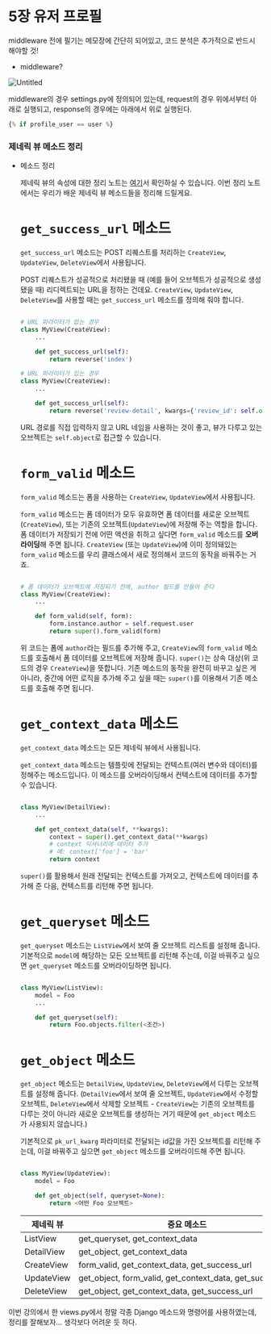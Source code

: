 # 5장 유저 프로필

middleware 전에 필기는 메모장에 간단히 되어있고, 코드 분석은 추가적으로 반드시 해야할 것!

- middleware?

![Untitled](https://prod-files-secure.s3.us-west-2.amazonaws.com/956ff5d2-3ef3-459b-abde-09ddbf04fc0f/4dbaf74c-5a71-4266-9ebc-a516f6d3768f/Untitled.png)

middleware의 경우 settings.py에 정의되어 있는데, request의 경우 위에서부터 아래로 실행되고, response의 경우에는 아래에서 위로 실행된다.

```python
{% if profile_user == user %}
```

### 제네릭 뷰 메소드 정리

- 메소드 정리
    
    제네릭 뷰의 속성에 대한 정리 노트는 [여기](https://www.codeit.kr/topics/django-crud/lessons/4183)서 확인하실 수 있습니다. 이번 정리 노트에서는 우리가 배운 제네릭 뷰 메소드들을 정리해 드릴게요.
    
    # **`get_success_url` 메소드**
    
    `get_success_url` 메소드는 POST 리퀘스트를 처리하는 `CreateView`, `UpdateView`, `DeleteView`에서 사용됩니다.
    
    POST 리퀘스트가 성공적으로 처리됐을 때 (예를 들어 오브젝트가 성공적으로 생성됐을 때) 리디렉트되는 URL을 정하는 건데요. `CreateView`, `UpdateView`, `DeleteView`를 사용할 때는 `get_success_url` 메소드를 정의해 줘야 합니다.
    
    ```python
    
    # URL 파라미터가 없는 경우
    class MyView(CreateView):
        ...
    
        def get_success_url(self):
            return reverse('index')
    
    # URL 파라미터가 있는 경우
    class MyView(CreateView):
        ...
    
        def get_success_url(self):
            return reverse('review-detail', kwargs={'review_id': self.object.id})
    
    ```
    
    URL 경로를 직접 입력하지 않고 URL 네임을 사용하는 것이 좋고, 뷰가 다루고 있는 오브젝트는 `self.object`로 접근할 수 있습니다.
    
    # **`form_valid` 메소드**
    
    `form_valid` 메소드는 폼을 사용하는 `CreateView`, `UpdateView`에서 사용됩니다.
    
    `form_valid` 메소드는 폼 데이터가 모두 유효하면 폼 데이터를 새로운 오브젝트(`CreateView`), 또는 기존의 오브젝트(`UpdateView`)에 저장해 주는 역할을 합니다. 폼 데이터가 저장되기 전에 어떤 액션을 취하고 싶다면 `form_valid` 메소드를 **오버라이딩**해 주면 됩니다. `CreateView` (또는 `UpdateView`)에 이미 정의돼있는 `form_valid` 메소드를 우리 클래스에서 새로 정의해서 코드의 동작을 바꿔주는 거죠.
    
    ```python
    
    # 폼 데이터가 오브젝트에 저장되기 전에, author 필드를 만들어 준다
    class MyView(CreateView):
        ...
    
        def form_valid(self, form):
            form.instance.author = self.request.user
            return super().form_valid(form)
    
    ```
    
    위 코드는 폼에 `author`라는 필드를 추가해 주고, `CreateView`의 `form_valid` 메소드를 호출해서 폼 데이터를 오브젝트에 저장해 줍니다. `super()`는 상속 대상(위 코드의 경우 `CreateView`)을 뜻합니다. 기존 메소드의 동작을 완전히 바꾸고 싶은 게 아니라, 중간에 어떤 로직을 추가해 주고 싶을 때는 `super()`를 이용해서 기존 메소드를 호출해 주면 됩니다.
    
    # **`get_context_data` 메소드**
    
    `get_context_data` 메소드는 모든 제네릭 뷰에서 사용됩니다.
    
    `get_context_data` 메소드는 템플릿에 전달되는 컨텍스트(여러 변수와 데이터)를 정해주는 메소드입니다. 이 메소드를 오버라이딩해서 컨텍스트에 데이터를 추가할 수 있습니다.
    
    ```python
    
    class MyView(DetailView):
        ...
    
        def get_context_data(self, **kwargs):
            context = super().get_context_data(**kwargs)
            # context 딕셔너리에 데이터 추가
            # 예: context['foo'] = 'bar'
            return context
    
    ```
    
    `super()`를 활용해서 원래 전달되는 컨텍스트를 가져오고, 컨텍스트에 데이터를 추가해 준 다음, 컨텍스트를 리턴해 주면 됩니다.
    
    # **`get_queryset` 메소드**
    
    `get_queryset` 메소드는 `ListView`에서 보여 줄 오브젝트 리스트를 설정해 줍니다. 기본적으로 `model`에 해당하는 모든 오브젝트를 리턴해 주는데, 이걸 바꿔주고 싶으면 `get_queryset` 메소드를 오버라이딩하면 됩니다.
    
    ```python
    
    class MyView(ListView):
        model = Foo
        ...
    
        def get_queryset(self):
            return Foo.objects.filter(<조건>)
    
    ```
    
    # **`get_object` 메소드**
    
    `get_object` 메소드는 `DetailView`, `UpdateView`, `DeleteView`에서 다루는 오브젝트를 설정해 줍니다. (`DetailView`에서 보여 줄 오브젝트, `UpdateView`에서 수정할 오브젝트, `DeleteView`에서 삭제할 오브젝트 - `CreateView`는 기존의 오브젝트를 다루는 것이 아니라 새로운 오브젝트를 생성하는 거기 때문에 `get_object` 메소드가 사용되지 않습니다.)
    
    기본적으로 `pk_url_kwarg` 파라미터로 전달되는 id값을 가진 오브젝트를 리턴해 주는데, 이걸 바꿔주고 싶으면 `get_object` 메소드를 오버라이드해 주면 됩니다.
    
    ```python
    
    class MyView(UpdateView):
        model = Foo
    
        def get_object(self, queryset=None):
            return <어떤 Foo 오브젝트>
    
    ```
    
    | 제네릭 뷰 | 중요 메소드 |
    | --- | --- |
    | ListView | get_queryset, get_context_data |
    | DetailView | get_object, get_context_data |
    | CreateView | form_valid, get_context_data, get_success_url |
    | UpdateView | get_object, form_valid, get_context_data, get_success_url |
    | DeleteView | get_object, get_context_data, get_success_url |

이번 강의에서 한 views.py에서 정말 각종 Django 메소드와 명령어를 사용하였는데, 정리를 잘해보자… 생각보다 어려운 듯 하다.